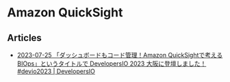 # Amazon QuickSight

## Articles

- [2023-07-25 「ダッシュボードもコード管理！Amazon QuickSightで考えるBIOps」というタイトルで DevelopersIO 2023 大阪に登壇しました！ #devio2023 | DevelopersIO](https://dev.classmethod.jp/articles/quicksight-biops-devio2023/)